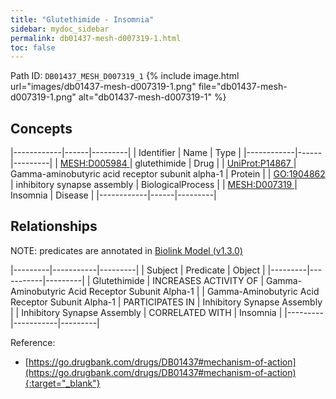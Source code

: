```yaml
---
title: "Glutethimide - Insomnia"
sidebar: mydoc_sidebar
permalink: db01437-mesh-d007319-1.html
toc: false 
---
```



Path ID: `DB01437_MESH_D007319_1`
{% include image.html url="images/db01437-mesh-d007319-1.png" file="db01437-mesh-d007319-1.png" alt="db01437-mesh-d007319-1" %}

## Concepts

|------------|------|---------|
| Identifier | Name | Type    |
|------------|------|---------|
| <a href="https://identifiers.org/MESH:D005984">MESH:D005984 </a> | glutethimide | Drug |
| <a href="https://identifiers.org/UniProt:P14867">UniProt:P14867 </a> | Gamma-aminobutyric acid receptor subunit alpha-1 | Protein |
| <a href="https://identifiers.org/GO:1904862">GO:1904862 </a> | inhibitory synapse assembly | BiologicalProcess |
| <a href="https://identifiers.org/MESH:D007319">MESH:D007319 </a> | Insomnia | Disease |
|------------|------|---------|

## Relationships


NOTE: predicates are annotated in <a href="https://github.com/biolink/biolink-model/releases/tag/v1.3.0">Biolink Model (v1.3.0)</a>

|---------|-----------|---------|
| Subject | Predicate | Object  |
|---------|-----------|---------|
| Glutethimide | INCREASES ACTIVITY OF | Gamma-Aminobutyric Acid Receptor Subunit Alpha-1 |
| Gamma-Aminobutyric Acid Receptor Subunit Alpha-1 | PARTICIPATES IN | Inhibitory Synapse Assembly |
| Inhibitory Synapse Assembly | CORRELATED WITH | Insomnia |
|---------|-----------|---------|

Reference:
  - [https://go.drugbank.com/drugs/DB01437#mechanism-of-action](https://go.drugbank.com/drugs/DB01437#mechanism-of-action){:target="_blank"}